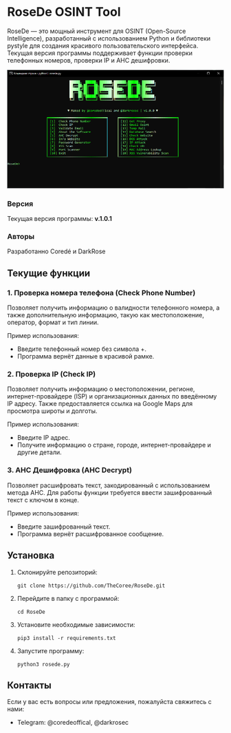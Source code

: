 # RoseDe OSINT Tool

RoseDe — это мощный инструмент для OSINT (Open-Source Intelligence), разработанный с использованием Python и библиотеки pystyle для создания красивого пользовательского интерфейса. Текущая версия программы поддерживает функции проверки телефонных номеров, проверки IP и AHC дешифровки.

![RoseDe](./assets/image.png)

### Версия

Текущая версия программы: **v.1.0.1**

### Авторы

Разработанно Coredé и DarkRose

## Текущие функции

### 1. Проверка номера телефона (Check Phone Number)  
   Позволяет получить информацию о валидности телефонного номера, а также дополнительную информацию, такую как местоположение, оператор, формат и тип линии.
   
   Пример использования:
   - Введите телефонный номер без символа +.
   - Программа вернёт данные в красивой рамке.

### 2. Проверка IP (Check IP)  
   Позволяет получить информацию о местоположении, регионе, интернет-провайдере (ISP) и организационных данных по введённому IP адресу. Также предоставляется ссылка на Google Maps для просмотра широты и долготы.
   
   Пример использования:
   - Введите IP адрес.
   - Получите информацию о стране, городе, интернет-провайдере и другие детали.

### 3. AHC Дешифровка (AHC Decrypt)  
   Позволяет расшифровать текст, закодированный с использованием метода AHC. Для работы функции требуется ввести зашифрованный текст с ключом в конце.

   Пример использования:
   - Введите зашифрованный текст.
   - Программа вернёт расшифрованное сообщение.

## Установка

1. Склонируйте репозиторий:
   ```
   git clone https://github.com/TheCoree/RoseDe.git
   ```
3. Перейдите в папку с программой:
   ```
   cd RoseDe
   ```
5. Установите необходимые зависимости:
   ```
   pip3 install -r requirements.txt
   ```
7. Запустите программу:
   ```
   python3 rosede.py
   ```
## Контакты

Если у вас есть вопросы или предложения, пожалуйста свяжитесь с нами:
  - Telegram: @coredeoffical, @darkrosec
   
   
